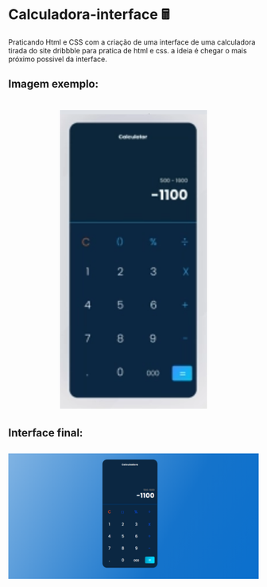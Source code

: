 # Calculadora-interface 🖩
Praticando Html e CSS com a criação de uma interface de uma calculadora tirada do site dribbble para pratica de html e css.
a ideia é chegar o mais próximo possivel da interface.

## Imagem exemplo:

<h1 align="center">
  <img alt="template 1" title="#Referência" src="https://github.com/francisco-das-chagas/calculadora-interface/blob/9c128df2a2d23a5a035b44b3df6e076013182950/github/assets/exemplo.png" height="600px"/>
</h1>

## Interface final:
<h2 align="center">
  <img alt="template 1" title="#Referência" src=https://github.com/francisco-das-chagas/calculadora-interface/blob/ada927bd006a9d26311ed2e2332f2070a14cdaca/github/assets/index.png />
</h3>

